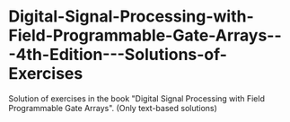 # Digital-Signal-Processing-with-Field-Programmable-Gate-Arrays---4th-Edition---Solutions-of-Exercises
Solution of exercises in the book "Digital Signal Processing with Field Programmable Gate Arrays". (Only text-based solutions)
